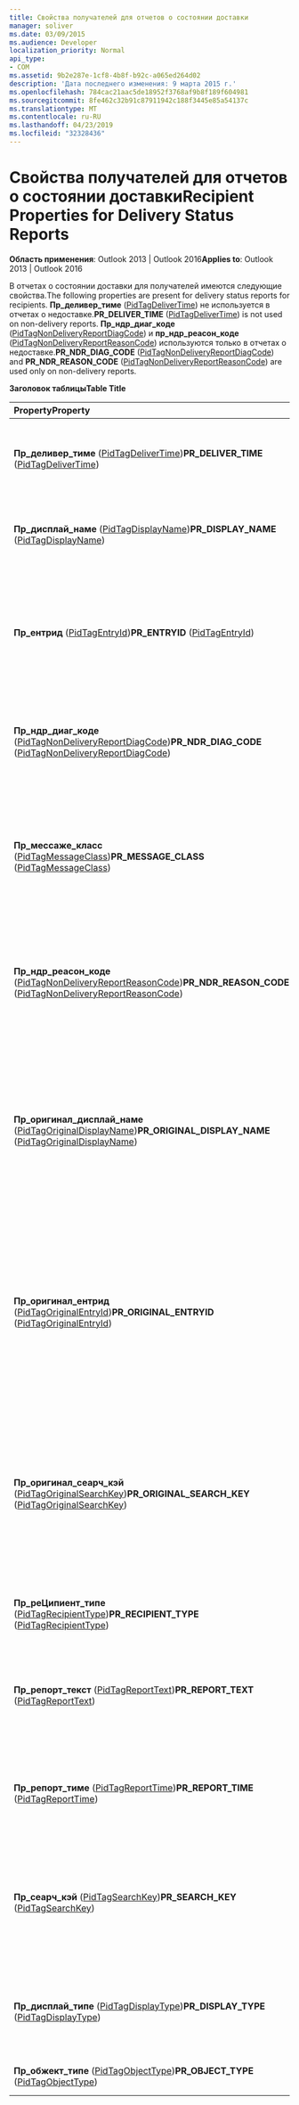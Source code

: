 ```yaml
---
title: Свойства получателей для отчетов о состоянии доставки
manager: soliver
ms.date: 03/09/2015
ms.audience: Developer
localization_priority: Normal
api_type:
- COM
ms.assetid: 9b2e287e-1cf8-4b8f-b92c-a065ed264d02
description: 'Дата последнего изменения: 9 марта 2015 г.'
ms.openlocfilehash: 784cac21aac5de18952f3768af9b8f189f604981
ms.sourcegitcommit: 8fe462c32b91c87911942c188f3445e85a54137c
ms.translationtype: MT
ms.contentlocale: ru-RU
ms.lasthandoff: 04/23/2019
ms.locfileid: "32328436"
---
```

# <a name="recipient-properties-for-delivery-status-reports"></a><span data-ttu-id="66d2d-103">Свойства получателей для отчетов о состоянии доставки</span><span class="sxs-lookup"><span data-stu-id="66d2d-103">Recipient Properties for Delivery Status Reports</span></span>

  
  
<span data-ttu-id="66d2d-104">**Область применения**: Outlook 2013 | Outlook 2016</span><span class="sxs-lookup"><span data-stu-id="66d2d-104">**Applies to**: Outlook 2013 | Outlook 2016</span></span> 
  
<span data-ttu-id="66d2d-105">В отчетах о состоянии доставки для получателей имеются следующие свойства.</span><span class="sxs-lookup"><span data-stu-id="66d2d-105">The following properties are present for delivery status reports for recipients.</span></span> <span data-ttu-id="66d2d-106">**Пр_деливер_тиме** ([PidTagDeliverTime](pidtagdelivertime-canonical-property.md)) не используется в отчетах о недоставке.</span><span class="sxs-lookup"><span data-stu-id="66d2d-106">**PR_DELIVER_TIME** ([PidTagDeliverTime](pidtagdelivertime-canonical-property.md)) is not used on non-delivery reports.</span></span> <span data-ttu-id="66d2d-107">**Пр_ндр_диаг_коде** ([PidTagNonDeliveryReportDiagCode](pidtagnondeliveryreportdiagcode-canonical-property.md)) и **пр_ндр_реасон_коде** ([PidTagNonDeliveryReportReasonCode](pidtagnondeliveryreportreasoncode-canonical-property.md)) используются только в отчетах о недоставке.</span><span class="sxs-lookup"><span data-stu-id="66d2d-107">**PR_NDR_DIAG_CODE** ([PidTagNonDeliveryReportDiagCode](pidtagnondeliveryreportdiagcode-canonical-property.md)) and **PR_NDR_REASON_CODE** ([PidTagNonDeliveryReportReasonCode](pidtagnondeliveryreportreasoncode-canonical-property.md)) are used only on non-delivery reports.</span></span>
  
<span data-ttu-id="66d2d-108">**Заголовок таблицы**</span><span class="sxs-lookup"><span data-stu-id="66d2d-108">**Table Title**</span></span>

|<span data-ttu-id="66d2d-109">**Property**</span><span class="sxs-lookup"><span data-stu-id="66d2d-109">**Property**</span></span>|<span data-ttu-id="66d2d-110">**Декриптион**</span><span class="sxs-lookup"><span data-stu-id="66d2d-110">**Decription**</span></span>|
|:-----|:-----|
|<span data-ttu-id="66d2d-111">**Пр_деливер_тиме** ([PidTagDeliverTime](pidtagdelivertime-canonical-property.md))</span><span class="sxs-lookup"><span data-stu-id="66d2d-111">**PR_DELIVER_TIME** ([PidTagDeliverTime](pidtagdelivertime-canonical-property.md))</span></span>  <br/> |<span data-ttu-id="66d2d-112">Содержит дату и время доставки исходного сообщения.</span><span class="sxs-lookup"><span data-stu-id="66d2d-112">Contains the date and time at which the original message was delivered.</span></span>  <br/> |
|<span data-ttu-id="66d2d-113">**Пр_дисплай_наме** ([PidTagDisplayName](pidtagdisplayname-canonical-property.md))</span><span class="sxs-lookup"><span data-stu-id="66d2d-113">**PR_DISPLAY_NAME** ([PidTagDisplayName](pidtagdisplayname-canonical-property.md))</span></span>  <br/> |<span data-ttu-id="66d2d-114">Содержит отображаемое имя для данного объекта MAPI.</span><span class="sxs-lookup"><span data-stu-id="66d2d-114">Contains the display name for a given MAPI object.</span></span>  <br/> |
|<span data-ttu-id="66d2d-115">**Пр_ентрид** ([PidTagEntryId](pidtagentryid-canonical-property.md))</span><span class="sxs-lookup"><span data-stu-id="66d2d-115">**PR_ENTRYID** ([PidTagEntryId](pidtagentryid-canonical-property.md))</span></span>  <br/> |<span data-ttu-id="66d2d-116">Содержит идентификатор записи MAPI, используемый для открытия и изменения свойств определенного объекта MAPI.</span><span class="sxs-lookup"><span data-stu-id="66d2d-116">Contains a MAPI entry identifier used to open and edit properties of a particular MAPI object.</span></span>  <br/> |
|<span data-ttu-id="66d2d-117">**Пр_ндр_диаг_коде** ([PidTagNonDeliveryReportDiagCode](pidtagnondeliveryreportdiagcode-canonical-property.md))</span><span class="sxs-lookup"><span data-stu-id="66d2d-117">**PR_NDR_DIAG_CODE** ([PidTagNonDeliveryReportDiagCode](pidtagnondeliveryreportdiagcode-canonical-property.md))</span></span>  <br/> |<span data-ttu-id="66d2d-118">Содержит диагностический код, который формирует часть отчета о недоставке.</span><span class="sxs-lookup"><span data-stu-id="66d2d-118">Contains a diagnostic code that forms part of a non-delivery report.</span></span>  <br/> |
|<span data-ttu-id="66d2d-119">**Пр_мессаже_класс** ([PidTagMessageClass](pidtagmessageclass-canonical-property.md))</span><span class="sxs-lookup"><span data-stu-id="66d2d-119">**PR_MESSAGE_CLASS** ([PidTagMessageClass](pidtagmessageclass-canonical-property.md))</span></span>  <br/> |<span data-ttu-id="66d2d-120">Содержит текстовую строку, определяющую класс сообщений, определенный отправителем, например IPM. Ноте.</span><span class="sxs-lookup"><span data-stu-id="66d2d-120">Contains a text string that identifies the sender-defined message class, such as IPM.Note.</span></span>  <br/> |
|<span data-ttu-id="66d2d-121">**Пр_ндр_реасон_коде** ([PidTagNonDeliveryReportReasonCode](pidtagnondeliveryreportreasoncode-canonical-property.md))</span><span class="sxs-lookup"><span data-stu-id="66d2d-121">**PR_NDR_REASON_CODE** ([PidTagNonDeliveryReportReasonCode](pidtagnondeliveryreportreasoncode-canonical-property.md))</span></span>  <br/> |<span data-ttu-id="66d2d-122">Содержит закодированную причину непоставки, которая является частью отчета о недоставке.</span><span class="sxs-lookup"><span data-stu-id="66d2d-122">Contains an encoded reason for non-delivery that forms part of a non-delivery report.</span></span>  <br/> |
|<span data-ttu-id="66d2d-123">**Пр_оригинал_дисплай_наме** ([PidTagOriginalDisplayName](pidtagoriginaldisplayname-canonical-property.md))</span><span class="sxs-lookup"><span data-stu-id="66d2d-123">**PR_ORIGINAL_DISPLAY_NAME** ([PidTagOriginalDisplayName](pidtagoriginaldisplayname-canonical-property.md))</span></span>  <br/> |<span data-ttu-id="66d2d-124">Содержит исходное отображаемое имя для записи, скопированной из адресной книги в личную адресную книгу или другую доступную для записи адресную книгу.</span><span class="sxs-lookup"><span data-stu-id="66d2d-124">Contains the original display name for an entry copied from an address book to a personal address book or other writable address book.</span></span>  <br/> |
|<span data-ttu-id="66d2d-125">**Пр_оригинал_ентрид** ([PidTagOriginalEntryId](pidtagoriginalentryid-canonical-property.md))</span><span class="sxs-lookup"><span data-stu-id="66d2d-125">**PR_ORIGINAL_ENTRYID** ([PidTagOriginalEntryId](pidtagoriginalentryid-canonical-property.md))</span></span>  <br/> |<span data-ttu-id="66d2d-126">Содержит исходный идентификатор записи, скопированной из адресной книги в личную адресную книгу или другую доступную для записи адресную книгу.</span><span class="sxs-lookup"><span data-stu-id="66d2d-126">Contains the original entry identifier for an entry copied from an address book to a personal address book or other writeable address book.</span></span>  <br/> |
|<span data-ttu-id="66d2d-127">**Пр_оригинал_сеарч_кэй** ([PidTagOriginalSearchKey](pidtagoriginalsearchkey-canonical-property.md))</span><span class="sxs-lookup"><span data-stu-id="66d2d-127">**PR_ORIGINAL_SEARCH_KEY** ([PidTagOriginalSearchKey](pidtagoriginalsearchkey-canonical-property.md))</span></span>  <br/> |<span data-ttu-id="66d2d-128">Содержит исходный ключ поиска для записи, скопированной из адресной книги в личную адресную книгу или другую доступную для записи адресную книгу.</span><span class="sxs-lookup"><span data-stu-id="66d2d-128">Contains the original search key for an entry copied from an address book to a personal address book or other writeable address book.</span></span>  <br/> |
|<span data-ttu-id="66d2d-129">**Пр_реЦипиент_типе** ([PidTagRecipientType](pidtagrecipienttype-canonical-property.md))</span><span class="sxs-lookup"><span data-stu-id="66d2d-129">**PR_RECIPIENT_TYPE** ([PidTagRecipientType](pidtagrecipienttype-canonical-property.md))</span></span>  <br/> |<span data-ttu-id="66d2d-130">Содержит тип получателя сообщения.</span><span class="sxs-lookup"><span data-stu-id="66d2d-130">Contains the recipient type for a message recipient.</span></span>  <br/> |
|<span data-ttu-id="66d2d-131">**Пр_репорт_текст** ([PidTagReportText](pidtagreporttext-canonical-property.md))</span><span class="sxs-lookup"><span data-stu-id="66d2d-131">**PR_REPORT_TEXT** ([PidTagReportText](pidtagreporttext-canonical-property.md))</span></span>  <br/> |<span data-ttu-id="66d2d-132">Содержит необязательный текст для отчета, созданного системой обмена сообщениями.</span><span class="sxs-lookup"><span data-stu-id="66d2d-132">Contains optional text for a report generated by the messaging system.</span></span>  <br/> |
|<span data-ttu-id="66d2d-133">**Пр_репорт_тиме** ([PidTagReportTime](pidtagreporttime-canonical-property.md))</span><span class="sxs-lookup"><span data-stu-id="66d2d-133">**PR_REPORT_TIME** ([PidTagReportTime](pidtagreporttime-canonical-property.md))</span></span>  <br/> |<span data-ttu-id="66d2d-134">Содержит дату и время создания отчета системой обмена сообщениями.</span><span class="sxs-lookup"><span data-stu-id="66d2d-134">Contains the date and time when the messaging system generated a report.</span></span>  <br/> |
|<span data-ttu-id="66d2d-135">**Пр_сеарч_кэй** ([PidTagSearchKey](pidtagsearchkey-canonical-property.md))</span><span class="sxs-lookup"><span data-stu-id="66d2d-135">**PR_SEARCH_KEY** ([PidTagSearchKey](pidtagsearchkey-canonical-property.md))</span></span>  <br/> |<span data-ttu-id="66d2d-136">Содержит ключ, сравнимый с двоичным кодом, который определяет коррелированные объекты для поиска.</span><span class="sxs-lookup"><span data-stu-id="66d2d-136">Contains a binary-comparable key that identifies correlated objects for a search.</span></span>  <br/> |
|<span data-ttu-id="66d2d-137">**Пр_дисплай_типе** ([PidTagDisplayType](pidtagdisplaytype-canonical-property.md))</span><span class="sxs-lookup"><span data-stu-id="66d2d-137">**PR_DISPLAY_TYPE** ([PidTagDisplayType](pidtagdisplaytype-canonical-property.md))</span></span>  <br/> |<span data-ttu-id="66d2d-138">Содержит значение, используемое для связи значка с определенной строкой таблицы.</span><span class="sxs-lookup"><span data-stu-id="66d2d-138">Contains a value used to associate an icon with a particular row of a table.</span></span>  <br/> |
|<span data-ttu-id="66d2d-139">**Пр_обжект_типе** ([PidTagObjectType](pidtagobjecttype-canonical-property.md))</span><span class="sxs-lookup"><span data-stu-id="66d2d-139">**PR_OBJECT_TYPE** ([PidTagObjectType](pidtagobjecttype-canonical-property.md))</span></span>  <br/> |<span data-ttu-id="66d2d-140">Содержит тип объекта.</span><span class="sxs-lookup"><span data-stu-id="66d2d-140">Contains the type of an object.</span></span>  <br/> |
   

